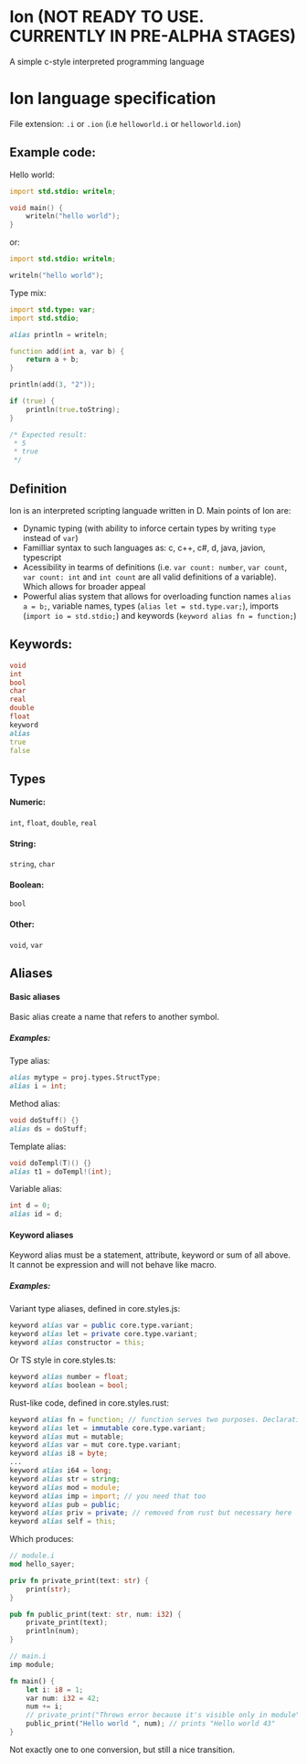 # Ion (NOT READY TO USE. CURRENTLY IN PRE-ALPHA STAGES)
A simple c-style interpreted programming language

# Ion language specification

File extension: `.i` or `.ion` (i.e `helloworld.i` or `helloworld.ion`)

## Example code:
Hello world:
```D
import std.stdio: writeln;

void main() {
    writeln("hello world");
}
```

or:

```D
import std.stdio: writeln;

writeln("hello world");
```


Type mix:
```D
import std.type: var;
import std.stdio;

alias println = writeln;

function add(int a, var b) {
    return a + b;
}

println(add(3, "2"));

if (true) {
    println(true.toString);
}

/* Expected result:
 * 5
 * true
 */
```

## Definition
Ion is an interpreted scripting languade written in D. Main points of Ion are:
- Dynamic typing (with ability to inforce certain types by writing `type` instead of `var`)
- Familliar syntax to such languages as: c, c++, c#, d, java, javion, typescript
- Acessibility in tearms of definitions (i.e. `var count: number`, `var count`, `var count: int` and `int count` are all valid definitions of a variable). Which allows for broader appeal
- Powerful alias system that allows for overloading function names `alias a = b;`, variable names, types  (`alias let = std.type.var;`), imports (`import io = std.stdio;`) and keywords (`keyword alias fn = function;`)

## Keywords:
```d
void
int
bool
char
real
double
float
keyword
alias
true
false
```
## Types
#### Numeric:
`int`, `float`, `double`, `real`
#### String:
`string`, `char`
#### Boolean:
`bool`
#### Other:
`void`, `var`

## Aliases

#### Basic aliases
Basic alias create a name that refers to another symbol.

##### Examples:
Type alias:
```d
alias mytype = proj.types.StructType;
alias i = int;
```

Method alias:
```d
void doStuff() {}
alias ds = doStuff;
```

Template alias:
```d
void doTempl(T)() {}
alias t1 = doTempl!(int);
```

Variable alias:
```d
int d = 0;
alias id = d;
```

#### Keyword aliases
Keyword alias must be a statement, attribute, keyword or sum of all above. It cannot be expression and will not behave like macro.

##### Examples:
Variant type aliases, defined in core.styles.js:
```d
keyword alias var = public core.type.variant;
keyword alias let = private core.type.variant;
keyword alias constructor = this;
```
Or TS style in core.styles.ts:
```d
keyword alias number = float;
keyword alias boolean = bool;
```

Rust-like code, defined in core.styles.rust:
```d
keyword alias fn = function; // function serves two purposes. Declaration & pointers
keyword alias let = immutable core.type.variant;
keyword alias mut = mutable;
keyword alias var = mut core.type.variant;
keyword alias i8 = byte;
...
keyword alias i64 = long;
keyword alias str = string;
keyword alias mod = module;
keyword alias imp = import; // you need that too
keyword alias pub = public;
keyword alias priv = private; // removed from rust but necessary here
keyword alias self = this;
```
Which produces:
```rust
// module.i
mod hello_sayer;

priv fn private_print(text: str) {
    print(str);
}

pub fn public_print(text: str, num: i32) {
    private_print(text);
    println(num);
}
```
```rust
// main.i
imp module;

fn main() {
    let i: i8 = 1;
    var num: i32 = 42;
    num += i;
    // private_print("Throws error because it's visible only in module");
    public_print("Hello world ", num); // prints "Hello world 43"
}
```
Not exactly one to one conversion, but still a nice transition.

<!-- Planned package manager named Aurora -->
